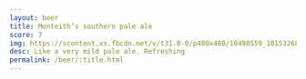 ```yaml
---
layout: beer
title: Monteith’s southern pale ale
score: 7
img: https://scontent.xx.fbcdn.net/v/t31.0-0/p480x480/10498559_10153268294398745_8634108256899324103_o.jpg?oh=79b9c75f70e10e6a37e7234351af1443&oe=5912A125
desc: Like a very mild pale ale. Refreshing
permalink: /beer/:title.html
---
```

